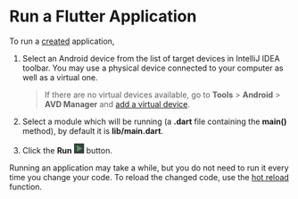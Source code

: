 # Run a Flutter Application
To run a [created](create_app.md) application,

1. Select an Android device from the list of target devices in IntelliJ IDEA toolbar. You may use a physical device connected to your computer as well as a virtual one.

    > If there are no virtual devices available, go to **Tools** > **Android** > **AVD Manager** and [add a virtual device](https://developer.android.com/studio/run/managing-avds).
    > 

1. Select a module which will be running (a **.dart** file containing the **main()** method), by default it is **lib/main.dart**.
1. Click the **Run** ![](https://raw.githubusercontent.com/makononenko/FlutterStart/master/docs/img/run.png) button.

Running an application may take a while, but you do not need to run it every time you change your code. To reload the changed code, use the [hot reload](hot_reload.md) function.
